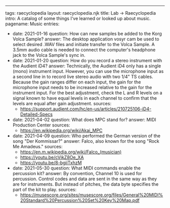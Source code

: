 ---
tags: raecyclopedia
layout: raecyclopedia.njk
title: Lab → Raecyclopedia
intro: A catalog of some things I've learned or looked up about music.
pagename: Music
entries:
  - date: 2021-01-16
    question: How can new samples be added to the Korg Volca Sample?
    answer: The desktop application vosyr cam be used to select desired .WAV files and initiate transfer to the Volca Sample. A 3.5mm audio cable is needed to connect the computer's headphone jack to the Volca Sample's sync in.
  - date: 2021-01-20
    question: How do you record a stereo instrument with the Audient iD4?
    answer: Technically, the Audient iD4 only has a single (mono) instrument input. However, you can use the microphone input as a second line in to record live stereo audio with two 1/4" TS cables. Because the gain ranges differ on each input, the gain for the microphone input needs to be increased relative to the gain for the instrument input. For the best adjustment, check the L and R levels on a signal known to have equal levels in each channel to confirm that the levels are equal after gain adjustment.
    sources:
      - https://support.audient.com/hc/en-us/articles/210725106-iD4-Detailed-Specs
  - date: 2021-04-02
    question: What does MPC stand for?
    answer: MIDI Production Center
    sources:
      - https://en.wikipedia.org/wiki/Akai_MPC
  - date: 2021-04-09
    question: Who performed the German version of the song "Der Kommissar?"
    answer: Falco, also known for the song "Rock Me Amadeus."
    sources:
      - https://en.m.wikipedia.org/wiki/Falco_(musician)
      - https://youtu.be/cVikZ8Oe_XA
      - https://youtu.be/8-bgiiTxhzM
  - date: 2021-05-30
    question: What MIDI commands enable the percussion kit?
    answer: By convention, Channel 10 is used for percussion. Control codes and data are sent in the same way as they are for instruments. But instead of pitches, the data byte specifies the part of the kit to play.
    sources:
      - https://musescore.org/sites/musescore.org/files/General%20MIDI%20Standard%20Percussion%20Set%20Key%20Map.pdf
    